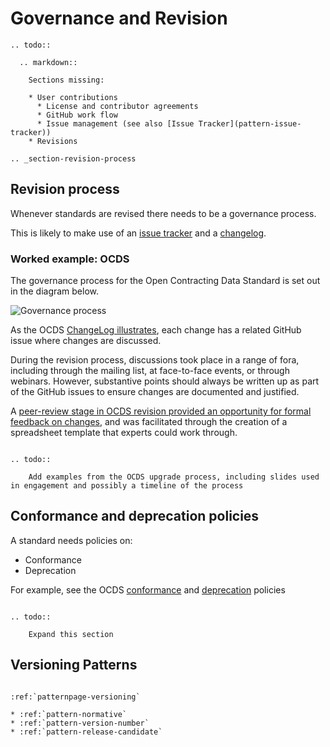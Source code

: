 # Governance and Revision

``` eval_rst
.. todo::

  .. markdown::
    
    Sections missing:

    * User contributions
      * License and contributor agreements
      * GitHub work flow
      * Issue management (see also [Issue Tracker](pattern-issue-tracker))
    * Revisions

```

```eval_rst
.. _section-revision-process
```

## Revision process

Whenever standards are revised there needs to be a governance process.

This is likely to make use of an [issue tracker](pattern-issue-tracker) and a [changelog](pattern-version-control-changelog).


### Worked example: OCDS 

The governance process for the Open Contracting Data Standard is set out in the diagram below.

![Governance process](http://standard.open-contracting.org/latest/en/_images/upgrade_process_feb_2016.png)

As the OCDS [ChangeLog illustrates](http://standard.open-contracting.org/latest/en/schema/changelog/), each change has a related GitHub issue where changes are discussed. 

During the revision process, discussions took place in a range of fora, including through the mailing list, at face-to-face events, or through webinars. However, substantive points should always be written up as part of the GitHub issues to ensure changes are documented and justified. 

A [peer-review stage in OCDS revision provided an opportunity for formal feedback on changes](https://github.com/open-contracting/standard/issues/429), and was facilitated through the creation of a spreadsheet template that experts could work through. 

```eval_rst

.. todo::

    Add examples from the OCDS upgrade process, including slides used in engagement and possibly a timeline of the process

```

## Conformance and deprecation policies

A standard needs policies on:

* Conformance
* Deprecation

For example, see the OCDS [conformance](http://standard.open-contracting.org/latest/en/schema/conformance_and_extensions/) and [deprecation](http://standard.open-contracting.org/latest/en/schema/deprecation/) policies

```eval_rst

.. todo::
    
    Expand this section
```


## Versioning Patterns

```eval_rst

:ref:`patternpage-versioning`

* :ref:`pattern-normative`
* :ref:`pattern-version-number`
* :ref:`pattern-release-candidate`
